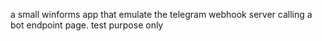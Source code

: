 a small winforms app that emulate the telegram webhook server calling a bot endpoint page.
test purpose only
